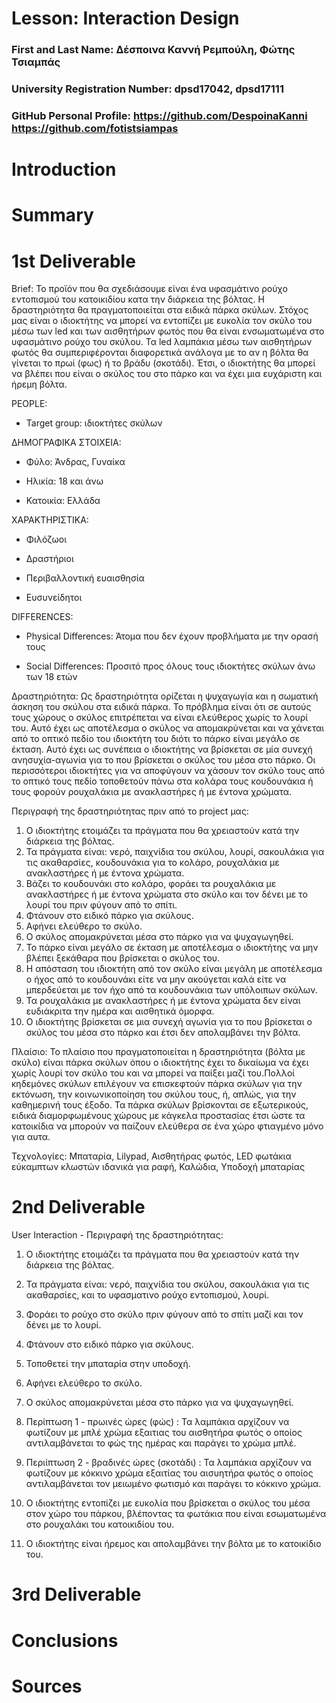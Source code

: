 # Lesson: Interaction Design

### First and Last Name: Δέσποινα Καννή Ρεμπούλη, Φώτης Τσιαμπάς
### University Registration Number: dpsd17042, dpsd17111
### GitHub Personal Profile: https://github.com/DespoinaKanni https://github.com/fotistsiampas

# Introduction

# Summary


# 1st Deliverable

Brief: Το προϊόν που θα σχεδιάσουμε είναι ένα υφασμάτινο ρούχο εντοπισμού του κατοικιδίου κατα την διάρκεια της βόλτας. Η δραστηριότητα θα πραγματοποιείται στα ειδικά πάρκα σκύλων. Στόχος μας είναι ο ιδιοκτήτης να μπορεί να εντοπίζει με ευκολία τον σκύλο του μέσω των led και των αισθητήρων φωτός που θα είναι ενσωματωμένα στο υφασμάτινο ρούχο του σκύλου. Τα led λαμπάκια μέσω των αισθητήρων φωτός θα συμπεριφέρονται διαφορετικά ανάλογα με το αν η βόλτα θα γίνεται το πρωί (φως) ή το βράδυ (σκοτάδι). Έτσι, ο ιδιοκτήτης θα μπορεί να βλέπει που είναι ο σκύλος του στο πάρκο και να έχει μια ευχάριστη και ήρεμη βόλτα. 


PEOPLE:

* Target group: ιδιοκτήτες σκύλων

ΔΗΜΟΓΡΑΦΙΚΑ ΣΤΟΙΧΕΙΑ:

* Φύλο: Άνδρας, Γυναίκα

* Ηλικία: 18 και άνω

* Κατοικία: Ελλάδα

ΧΑΡΑΚΤΗΡΙΣΤΙΚΑ:

* Φιλόζωοι

* Δραστήριοι

* Περιβαλλοντική ευαισθησία

* Ευσυνείδητοι

DIFFERENCES:

* Physical Differences: Άτομα που δεν έχουν προβλήματα με την ορασή τους

* Social Differences: Προσιτό προς όλους τους ιδιοκτήτες σκύλων άνω των 18 ετών 


Δραστηριότητα: Ως δραστηριότητα ορίζεται η ψυχαγωγία και η σωματική άσκηση του σκύλου στα ειδικά πάρκα. Το πρόβλημα είναι ότι σε αυτούς τους χώρους ο σκύλος επιτρέπεται να είναι ελεύθερος χωρίς το λουρί του. Αυτό έχει ως αποτέλεσμα ο σκύλος να απομακρύνεται και να χάνεται από το οπτικό πεδίο του ιδιοκτήτη του διότι το πάρκο είναι μεγάλο σε έκταση. Αυτό έχει ως συνέπεια ο ιδιοκτήτης να βρίσκεται σε μία συνεχή ανησυχία-αγωνία για το που βρίσκεται ο σκύλος του μέσα στο πάρκο. Οι περισσότεροι ιδιοκτήτες για να αποφύγουν να χάσουν τον σκύλο τους από το οπτικό τους πεδίο τοποθετούν πάνω στα κολάρα τους κουδουνάκια ή τους φορούν ρουχαλάκια με ανακλαστήρες ή με έντονα χρώματα.

Περιγραφή της δραστηριότητας πριν από το project μας:

1. Ο ιδιοκτήτης ετοιμάζει τα πράγματα που θα χρειαστούν κατά την διάρκεια της βόλτας.
2. Τα πράγματα είναι: νερό, παιχνίδια του σκύλου, λουρί, σακουλάκια για τις ακαθαρσίες, κουδουνάκια για το κολάρο, ρουχαλάκια με ανακλαστήρες ή με έντονα χρώματα.
3. Βάζει το κουδουνάκι στο κολάρο, φοράει τα ρουχαλάκια με ανακλαστήρες ή με έντονα χρώματα στο σκύλο και τον δένει με το λουρί του πριν φύγουν από το σπίτι.
4. Φτάνουν στο ειδικό πάρκο για σκύλους.
5. Αφήνει ελεύθερο το σκύλο.
6. Ο σκύλος απομακρύνεται μέσα στο πάρκο για να ψυχαγωγηθεί.
7. Το πάρκο είναι μεγάλο σε έκταση με αποτέλεσμα ο ιδιοκτήτης να μην βλέπει ξεκάθαρα που βρίσκεται ο σκύλος του. 
8. Η απόσταση του ιδιοκτήτη από τον σκύλο είναι μεγάλη με αποτέλεσμα ο ήχος από το κουδουνάκι είτε να μην ακούγεται καλά είτε να μπερδεύεται με τον ήχο από τα κουδουνάκια των υπόλοιπων σκύλων.
9. Τα ρουχαλάκια με ανακλαστήρες ή με έντονα χρώματα δεν είναι ευδιάκριτα την ημέρα και αισθητικά όμορφα. 
10. Ο ιδιοκτήτης βρίσκεται σε μια συνεχή αγωνία για το που βρίσκεται ο σκύλος του μέσα στο πάρκο και έτσι δεν απολαμβάνει την βόλτα.


Πλαίσιο: Το πλαίσιο που πραγματοποιείται η δραστηριότητα (βόλτα με σκύλο) είναι πάρκα σκύλων όπου ο ιδιοκτήτης έχει το δικαίωμα να έχει χωρίς λουρί τον σκύλο του και να μπορεί να παίξει μαζί του.Πολλοί κηδεμόνες σκύλων επιλέγουν να επισκεφτούν πάρκα σκύλων για την εκτόνωση, την κοινωνικοποίηση του σκύλου τους, ή, απλώς, για την καθημερινή τους έξοδο. Τα πάρκα σκύλων βρίσκονται σε εξωτερικούς, ειδικά διαμορφωμένους χώρους με κάγκελα προστασίας έτσι ώστε τα κατοικίδια να μπορούν να παίζουν ελεύθερα σε ένα χώρο φτιαγμένο μόνο για αυτα.


Τεχνολογίες: Μπαταρία, Lilypad, Αισθητήρας φωτός, LED φωτάκια εύκαμπτων κλωστών ιδανικά για ραφή, Καλώδια, Υποδοχή μπαταρίας


# 2nd Deliverable

User Interaction - Περιγραφή της δραστηριότητας: 

1. Ο ιδιοκτήτης ετοιμάζει τα πράγματα που θα χρειαστούν κατά την διάρκεια της βόλτας.

2. Τα πράγματα είναι: νερό, παιχνίδια του σκύλου, σακουλάκια για τις ακαθαρσίες, και το υφασματινο ρούχο εντοπισμού, λουρί.

3. Φοράει το ρούχο στο σκύλο πριν φύγουν από το σπίτι μαζί και τον δένει με το λουρί.

4. Φτάνουν στο ειδικό πάρκο για σκύλους.

5. Τοποθετεί την μπαταρία στην υποδοχή.

6. Αφήνει ελεύθερο το σκύλο.

7. Ο σκύλος απομακρύνεται μέσα στο πάρκο για να ψυχαγωγηθεί.

8. Περίπτωση 1 - πρωινές ώρες (φώς) : Τα λαμπάκια αρχίζουν να φωτίζουν με μπλέ χρώμα εξαιτιας του αισθητήρα φωτός ο οποίος αντιλαμβάνεται το φώς της ημέρας και παράγει το χρώμα μπλέ.

9. Περιίπτωση 2 - βραδινές ώρες (σκοτάδι) : Τα λαμπάκια αρχίζουν να φωτίζουν με κόκκινο χρώμα εξαιτίας του αισυητήρα φωτός ο οποίος αντιλαμβάνεται τον μειωμένο φωτισμό και παράγει το κόκκινο χρώμα.

10. Ο ιδιοκτήτης εντοπίζει με ευκολία που βρίσκεται ο σκύλος του μέσα στον χώρο του πάρκου, βλέποντας τα φωτάκια που είναι εσωματωμένα στο ρουχαλάκι του κατοικιδίου του.

11. Ο ιδιοκτήτης είναι ήρεμος και απολαμβάνει την βόλτα με το κατοικίδιο του.



# 3rd Deliverable 


# Conclusions


# Sources
